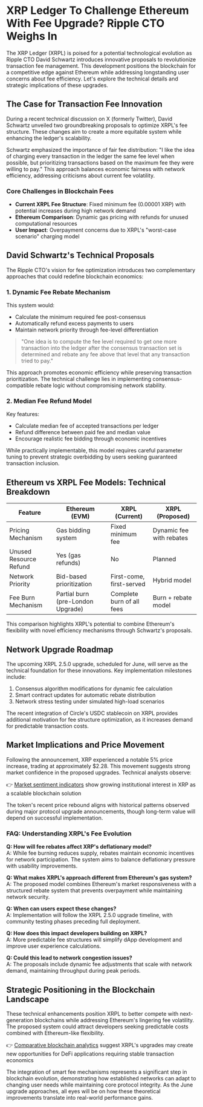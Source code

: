 # XRP Ledger To Challenge Ethereum With Fee Upgrade? Ripple CTO Weighs In

The XRP Ledger (XRPL) is poised for a potential technological evolution as Ripple CTO David Schwartz introduces innovative proposals to revolutionize transaction fee management. This development positions the blockchain for a competitive edge against Ethereum while addressing longstanding user concerns about fee efficiency. Let's explore the technical details and strategic implications of these upgrades.

## The Case for Transaction Fee Innovation

During a recent technical discussion on X (formerly Twitter), David Schwartz unveiled two groundbreaking proposals to optimize XRPL's fee structure. These changes aim to create a more equitable system while enhancing the ledger's scalability. 

Schwartz emphasized the importance of fair fee distribution: "I like the idea of charging every transaction in the ledger the same fee level when possible, but prioritizing transactions based on the maximum fee they were willing to pay." This approach balances economic fairness with network efficiency, addressing criticisms about current fee volatility.

### Core Challenges in Blockchain Fees

- **Current XRPL Fee Structure**: Fixed minimum fee (0.00001 XRP) with potential increases during high network demand
- **Ethereum Comparison**: Dynamic gas pricing with refunds for unused computational resources
- **User Impact**: Overpayment concerns due to XRPL's "worst-case scenario" charging model

## David Schwartz's Technical Proposals

The Ripple CTO's vision for fee optimization introduces two complementary approaches that could redefine blockchain economics:

### 1. Dynamic Fee Rebate Mechanism

This system would:
- Calculate the minimum required fee post-consensus
- Automatically refund excess payments to users
- Maintain network priority through fee-level differentiation

> "One idea is to compute the fee level required to get one more transaction into the ledger after the consensus transaction set is determined and rebate any fee above that level that any transaction tried to pay."

This approach promotes economic efficiency while preserving transaction prioritization. The technical challenge lies in implementing consensus-compatible rebate logic without compromising network stability.

### 2. Median Fee Refund Model

Key features:
- Calculate median fee of accepted transactions per ledger
- Refund difference between paid fee and median value
- Encourage realistic fee bidding through economic incentives

While practically implementable, this model requires careful parameter tuning to prevent strategic overbidding by users seeking guaranteed transaction inclusion.

## Ethereum vs XRPL Fee Models: Technical Breakdown

| Feature                | Ethereum (EVM)                     | XRPL (Current)                | XRPL (Proposed)                |
|------------------------|------------------------------------|--------------------------------|--------------------------------|
| Pricing Mechanism      | Gas bidding system                 | Fixed minimum fee              | Dynamic fee with rebates       |
| Unused Resource Refund | Yes (gas refunds)                  | No                             | Planned                        |
| Network Priority       | Bid-based prioritization           | First-come, first-served       | Hybrid model                   |
| Fee Burn Mechanism     | Partial burn (pre-London Upgrade)  | Complete burn of all fees      | Burn + rebate model            |

This comparison highlights XRPL's potential to combine Ethereum's flexibility with novel efficiency mechanisms through Schwartz's proposals.

## Network Upgrade Roadmap

The upcoming XRPL 2.5.0 upgrade, scheduled for June, will serve as the technical foundation for these innovations. Key implementation milestones include:
1. Consensus algorithm modifications for dynamic fee calculation
2. Smart contract updates for automatic rebate distribution
3. Network stress testing under simulated high-load scenarios

The recent integration of Circle's USDC stablecoin on XRPL provides additional motivation for fee structure optimization, as it increases demand for predictable transaction costs.

## Market Implications and Price Movement

Following the announcement, XRP experienced a notable 5% price increase, trading at approximately $2.28. This movement suggests strong market confidence in the proposed upgrades. Technical analysts observe:

👉 [Market sentiment indicators](https://bit.ly/okx-bonus) show growing institutional interest in XRP as a scalable blockchain solution

The token's recent price rebound aligns with historical patterns observed during major protocol upgrade announcements, though long-term value will depend on successful implementation.

### FAQ: Understanding XRPL's Fee Evolution

**Q: How will fee rebates affect XRP's deflationary model?**  
A: While fee burning reduces supply, rebates maintain economic incentives for network participation. The system aims to balance deflationary pressure with usability improvements.

**Q: What makes XRPL's approach different from Ethereum's gas system?**  
A: The proposed model combines Ethereum's market responsiveness with a structured rebate system that prevents overpayment while maintaining network security.

**Q: When can users expect these changes?**  
A: Implementation will follow the XRPL 2.5.0 upgrade timeline, with community testing phases preceding full deployment.

**Q: How does this impact developers building on XRPL?**  
A: More predictable fee structures will simplify dApp development and improve user experience calculations.

**Q: Could this lead to network congestion issues?**  
A: The proposals include dynamic fee adjustments that scale with network demand, maintaining throughput during peak periods.

## Strategic Positioning in the Blockchain Landscape

These technical enhancements position XRPL to better compete with next-generation blockchains while addressing Ethereum's lingering fee volatility. The proposed system could attract developers seeking predictable costs combined with Ethereum-like flexibility.

👉 [Comparative blockchain analytics](https://bit.ly/okx-bonus) suggest XRPL's upgrades may create new opportunities for DeFi applications requiring stable transaction economics

The integration of smart fee mechanisms represents a significant step in blockchain evolution, demonstrating how established networks can adapt to changing user needs while maintaining core protocol integrity. As the June upgrade approaches, all eyes will be on how these theoretical improvements translate into real-world performance gains.